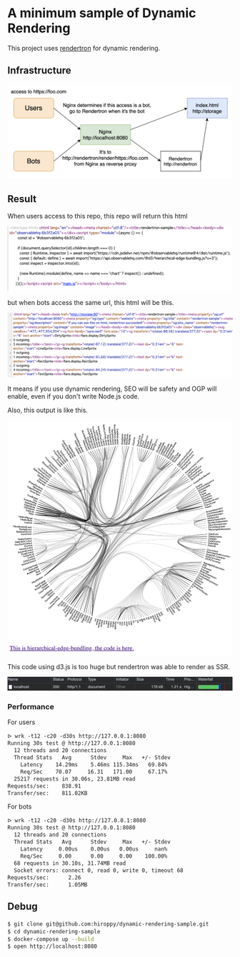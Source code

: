 # A minimum sample of Dynamic Rendering

This project uses [rendertron](https://github.com/GoogleChrome/rendertron) for dynamic rendering. 

## Infrastructure

![infra](./assets/infra.png)

## Result

When users access to this repo, this repo will return this html

![res-users](./assets/res-users.png)

but when bots access the same url, this html will be this.

![res-bots](./assets/res-bots.png)

It means if you use dynamic rendering, SEO will be safety and OGP will enable, even if you don't write Node.js code.

Also, this output is like this.

![](./assets/output.png)

This code using d3.js is too huge but rendertron was able to render as SSR.

![](./assets/network.png)

### Performance 

For users

```shell
ᐅ wrk -t12 -c20 -d30s http://127.0.0.1:8080
Running 30s test @ http://127.0.0.1:8080
  12 threads and 20 connections
  Thread Stats   Avg      Stdev     Max   +/- Stdev
    Latency    14.29ms    5.46ms 115.34ms   69.84%
    Req/Sec    70.07     16.31   171.00     67.17%
  25217 requests in 30.06s, 23.81MB read
Requests/sec:    838.91
Transfer/sec:    811.02KB
```

For bots

```shell
ᐅ wrk -t12 -c20 -d30s http://127.0.0.1:8080
Running 30s test @ http://127.0.0.1:8080
  12 threads and 20 connections
  Thread Stats   Avg      Stdev     Max   +/- Stdev
    Latency     0.00us    0.00us   0.00us     nan%
    Req/Sec     0.00      0.00     0.00    100.00%
  68 requests in 30.10s, 31.74MB read
  Socket errors: connect 0, read 0, write 0, timeout 68
Requests/sec:      2.26
Transfer/sec:      1.05MB
```

## Debug

```sh
$ git clone git@github.com:hiroppy/dynamic-rendering-sample.git
$ cd dynamic-rendering-sample
$ docker-compose up --build
$ open http://localhost:8080
```